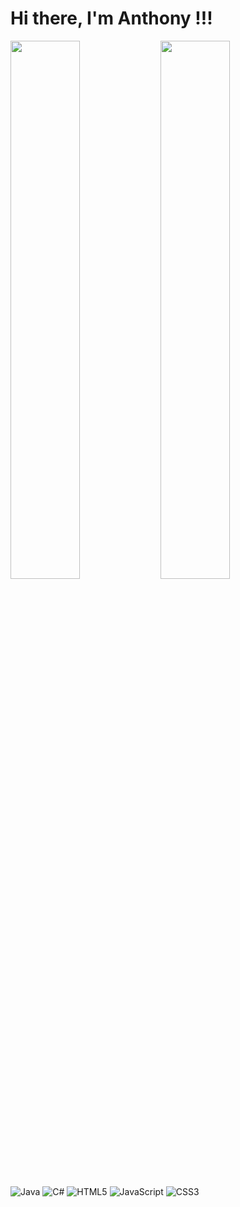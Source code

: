 # Hi there, I'm Anthony !!!

<img align ="left" width="47%" src="https://github-readme-stats.vercel.app/api?username=buia19&show_icons=true&theme=radical" />

<img align ="left" width="47%" src="https://github-readme-stats.vercel.app/api/top-langs/?username=anuraghazra&layout=compact" />

![Java](https://img.shields.io/badge/java-%23ED8B00.svg?style=for-the-badge&logo=java&logoColor=white)
![C#](https://img.shields.io/badge/c%23-%23239120.svg?style=for-the-badge&logo=c-sharp&logoColor=white)
![HTML5](https://img.shields.io/badge/html5-%23E34F26.svg?style=for-the-badge&logo=html5&logoColor=white)
![JavaScript](https://img.shields.io/badge/javascript-%23323330.svg?style=for-the-badge&logo=javascript&logoColor=%23F7DF1E)
![CSS3](https://img.shields.io/badge/css3-%231572B6.svg?style=for-the-badge&logo=css3&logoColor=white)

